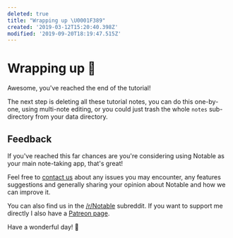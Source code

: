 ```yaml
---
deleted: true
title: "Wrapping up \U0001F389"
created: '2019-03-12T15:20:40.398Z'
modified: '2019-09-20T18:19:47.515Z'
---
```


# Wrapping up :tada:

Awesome, you've reached the end of the tutorial!

The next step is deleting all these tutorial notes, you can do this one-by-one, using multi-note editing, or you could just trash the whole `notes` sub-directory from your data directory.

## Feedback

If you've reached this far chances are you're considering using Notable as your main note-taking app, that's great!

Feel free to [contact us](https://github.com/notable/notable/issues) about any issues you may encounter, any features suggestions and generally sharing your opinion about Notable and how we can improve it.

You can also find us in the [/r/Notable](https://www.reddit.com/r/notable) subreddit. If you want to support me directly I also have a [Patreon page](https://www.patreon.com/fabiospampinato).

Have a wonderful day! :wave:
